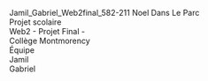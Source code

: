 Jamil_Gabriel_Web2final_582-211
Noel Dans Le Parc
<br>
Projet scolaire
<br>
Web2 - Projet Final - 
<br>
Collège Montmorency
<br>
Équipe
<br>
Jamil
<br>
Gabriel
